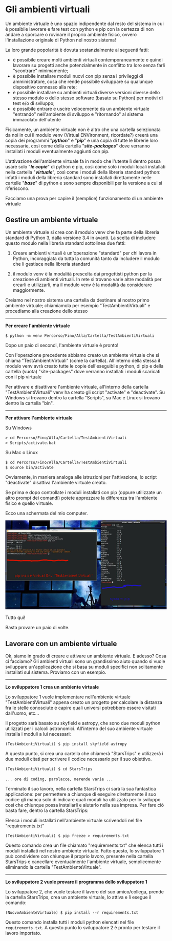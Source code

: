 # Gli ambienti virtuali

Un ambiente virtuale è uno spazio indipendente dal resto del sistema in
cui è possibile lavorare e fare test con python e pip con la certezza di
non andare a sporcare o rovinare il proprio ambiente fisico, ovvero
l'installazione originale di Python nel nostro sistema!

La loro grande popolarità è dovuta sostanzialmente ai seguenti fatti:

-   è possibile creare molti ambienti virtuali contemporaneamente e
    quindi lavorare su progetti anche potenzialmente in conflitto tra
    loro senza farli "scontrare" minimamente;
-   è possibile installare moduli nuovi con pip senza i privileggi di
    amministratore, cosa che rende possibile sviluppare su qualunque
    dispositivo connesso alla rete;
-   è possibile installare su ambienti virtuali diverse versioni diverse
    dello stesso modulo o dello stesso software (basato su Python) per
    motivi di test e/o di sviluppo;
-   è possibile entrare e uscire velocemente da un ambiente virtuale
    "entrando" nell'ambiente di sviluppo e "ritornando" al sistema
    immacolato dell'utente

Fisicamente, un ambiente virtuale non è altro che una cartella
selezionata da noi in cui il modulo venv (Virtual ENVironment,
ricordate?) creerà una copia dei programmi "***python***" e "***pip***"
e una copia di tutte le librerie loro necessarie, così come della
cartella "***site-packages***" dove verranno installati i moduli
eventualmente aggiunti con pip.

L'attivazione dell'ambiente virtuale fa in modo che l'utente lì dentro
possa usare solo "***le copie***" di python e pip, così come solo i
moduli locali installati nella cartella "***virtuale***", così come i
moduli della libreria standard python: infatti i moduli della libreria
standard sono installati direttamente nelle cartelle "***base***" di
python e sono sempre disponibili per la versione a cui si riferiscono.

Facciamo una prova per capire il (semplice) funzionamento di un ambiente
virtuale


<!-- ################################################################################# -->
## Gestire un ambiente virtuale


Un ambiente virtuale si crea con il modulo venv che fa parte della
libreria standard di Python 3, dalla versione 3.4 in avanti. La scelta
di includere questo modulo nella libreria standard sottolinea due fatti:

1.  Creare ambienti virtuali è un'operazione "standard" per chi lavora
    in Python, incoraggiata da tutta la comunità tanto da includere il
    modulo che li gestisce nella libreria standard

2.  il modulo venv è la modalità prescelta dai progettisti python per la
    creazione di ambienti virtuali. In rete si trovano varie altre
    modalità per crearli e utilizzarli, ma il modulo venv è la modalità
    da considerare maggiormente.

Creiamo nel nostro sistema una cartella da destinare al nostro primo
ambiente virtuale; chiamiamola per esempio "TestAmbientiVirtuali" e
procediamo alla creazione dello stesso

---

**Per creare l'ambiente virtuale**


    $ python -m venv Percorso/Fino/Alla/Cartella/TestAmbientiVirtuali


Dopo un paio di secondi, l'ambiente virtuale è pronto!

Con l'operazione precedente abbiamo creato un ambiente virtuale che si
chiama "TestAmbientiVirtuali" (come la cartella). All'interno della
stessa il modulo venv avrà creato tutte le copie dell'eseguibile python,
di pip e della cartella (vuota) "site-packages" dove verranno installati
i moduli scaricati con il pip virtuale

Per attivare e disattivare l'ambiente virtuale, all'interno della
cartella "TestAmbientiVirtuali" venv ha creato gli script "activate" e
"deactivate". Su Windows si trovano dentro la cartella "Scripts", su Mac
e Linux si trovano dentro la cartella "bin".

---

**Per attivare l'ambiente virtuale**

Su Windows

    > cd Percorso/Fino/Alla/Cartella/TestAmbientiVirtuali
    > Scripts/activate.bat


Su Mac o Linux

    $ cd Percorso/Fino/Alla/Cartella/TestAmbientiVirtuali
    $ source bin/activate


Ovviamente, in maniera analoga alle istruzioni per l'attivazione, lo
script "deactivate" disattiva l'ambiente virtuale creato.

Se prima e dopo controllate i moduli installati con pip (oppure
utilizzate un altro prompt dei comandi) potete apprezzare la differenza
tra l'ambiente fisico e quello virtuale.

Ecco una schermata del mio computer.

![system vs virtual pip](images/pipVSvirtualpip.jpg)

Tutto qui!

Basta provare un paio di volte.


<!-- ################################################################################# -->
## Lavorare con un ambiente virtuale


Ok, siamo in grado di creare e attivare un ambiente virtuale. E adesso?
Cosa ci facciamo? Gli ambienti virtuali sono un grandissimo aiuto quando
si vuole sviluppare un'applicazione che si basa su moduli specifici non
solitamente installati sul sistema. Proviamo con un esempio.

---

**Lo sviluppatore 1 crea un ambiente virtuale**

Lo sviluppatore 1 vuole implementare nell'ambiente virtuale
"TestAmbientiVirtuali" appena creato un progetto per calcolare la
distanza fra le stelle conosciute e capire quali universi potrebbero
essere visitati dall'uomo, etc...

Il progetto sarà basato su skyfield e astropy, che sono due moduli
python utilizzati per i calcoli astronomici. All'interno del suo
ambiente virtuale installa i moduli a lui necessari:


    (TestAmbientiVirtuali) $ pip install skyfield astropy


A questo punto, si crea una cartella che chiamerà "StarsTrips" e
utilizzerà i due moduli citati per scrivere il codice necessario per il
suo obiettivo.


    (TestAmbientiVirtuali) $ cd StarsTrips

    ... ore di coding, parolacce, merende varie ...


Terminato il suo lavoro, nella cartella StarsTrips ci sarà la sua
fantastica applicazione: per permettere a chiunque di eseguire
direttamente il suo codice gli manca solo di indicare quali moduli ha
utilizzato per lo sviluppo così che chiunque possa installarli e
aiutarlo nella sua impresa. Per fare ciò basta fare, dentro la cartella
StarsTrips:

Elenca i moduli installati nell'ambiente virtuale scrivendoli nel file
"requirements.txt"

    (TestAmbientiVirtuali) $ pip freeze > requirements.txt


Questo comando crea un file chiamato "requirements.txt" che elenca tutti
i moduli installati nel nostro ambiente virtuale. Fatto questo, lo
sviluppatore 1 può condividere con chiunque il proprio lavoro, presente
nella cartella StarsTrips e cancellare eventualmente l'ambiente
virtuale, semplicemente eliminando la cartella "TestAmbienteVirtuale".

---

**Lo sviluppatore 2 vuole provare il programma dello sviluppatore 1**

Lo sviluppatore 2, che vuole testare il lavoro del suo amico/collega,
prende la cartella StarsTrips, crea un ambiente virtuale, lo attiva e lì
esegue il comando:

    (NuovoAmbienteVirtuale) $ pip install --r requirements.txt


Questo comando installa tutti i moduli python elencati nel file
`requirements.txt`. A questo punto lo sviluppatore 2 è pronto per testare
il lavoro importato.

<br>
<br>
<br>

